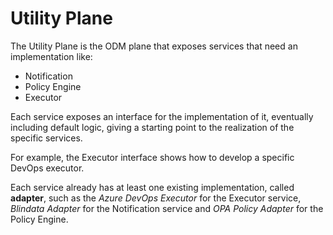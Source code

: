 # Utility Plane

The Utility Plane is the ODM plane that exposes services that need an implementation like:

* Notification
* Policy Engine
* Executor

Each service exposes an interface for the implementation of it, eventually including default logic,
giving a starting point to the realization of the specific services.

For example, the Executor interface shows how to develop a specific DevOps executor.

Each service already has at least one existing implementation, called **adapter**,
such as the _Azure DevOps Executor_ for the Executor service, _Blindata Adapter_ for the Notification service and
_OPA Policy Adapter_ for the Policy Engine.